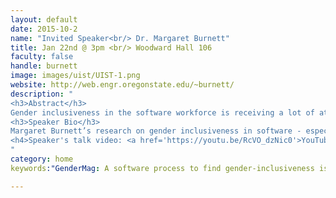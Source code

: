 ```yaml
---
layout: default
date: 2015-10-2
name: "Invited Speaker<br/> Dr. Margaret Burnett"
title: Jan 22nd @ 3pm <br/> Woodward Hall 106
faculty: false
handle: burnett
image: images/uist/UIST-1.png
website: http://web.engr.oregonstate.edu/~burnett/
description: "
<h3>Abstract</h3>
Gender inclusiveness in the software workforce is receiving a lot of attention these days, but it overlooks a potentially critical factor—the software itself. Research into how individual differences cluster by gender shows that males and females tend to work differently with software that aims to help people solve problems (e.g., tools for debugging, for end-user programming, for game-based learning, and for visualizing information). However, many features of problem-solving software are (inadvertently) designed around the way males tend to problem-solve. In this talk, I’ll explain 5 facets of gender inclusiveness in software and how they tie to a large body of foundational work from computer science, psychology, education, communications, and women’s studies. I’ll also present emerging work on our GenderMag method, an inspection method that encapsulates these 5 facets into practitioner-ready form.  Emerging empirical results suggest that GenderMag is remarkably effective at enabling software practitioners to pinpoint gender inclusiveness issues in their own software.   
<h3>Speaker Bio</h3>
Margaret Burnett’s research on gender inclusiveness in software - especially in software tools for programming and problem-solving - spans over 10 years. Prior to this work, most gender investigations into software had addressed only gender-targeted software, such as video games for girls. Burnett and her team systematically debunked misconceptions of gender neutrality in a variety of software platforms, and then devised software features that help avert the identified problems. She has reported these results in over 30 publications, and has presented keynotes and invited talks on this topic in 8 countries. She is an ACM Distinguished Scientist and an ACM Distinguished Speaker. She serves on a variety of HCI and Software Engineering committees and editorial boards, and on the Advisory Board of the Academic branch of National Center for Women & Information Technology (NCWIT).
<h4>Speaker's talk video: <a href='https://youtu.be/RcVO_dzNic0'>YouTube</a> </h4>
"
category: home
keywords:"GenderMag: A software process to find gender-inclusiveness issues in software"

---
```

